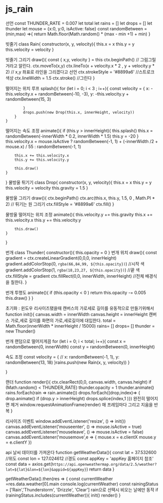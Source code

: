 # js_rain 

선언
const THUNDER_RATE = 0.007
let total
let rains = []
let drops = []
let thunder
let mouse = {x:0, y:0, isActive: false}
const randomBetween = (min,max) =>{
    return Math.floor(Math.random() * (max - min  +1) + min)
}

빗줄기
class Rain{
    constructor(x, y, velocity){
        this.x = x
        this.y = y
        this.velocity = velocity
    }
    
빗줄기 그리기
    draw(){
        const { x,y, velocity } = this
        ctx.beginPath() // 그림그릴거라고 알린다.
        ctx.moveTo(x,y)
        ctx.lineTo(x + velocity.x * 2 , y + velocity.y * 2) // x,y 좌표로 라인을 그리겠다고 선언
        ctx.strokeStyle = '#8899a6' //스트로크 색상
        ctx.lineWidth = 1.5
        ctx.stroke() //그린다
    }

떨어지는 위치 루프
    splash(){
        for (let i = 0; i < 3 ; i++){
            const velocity = {
                x: -this.velocity.x + randomBetween(-10, -3),
                y: -this.velocity.y + randomBetween(15, 3)

            }
            drops.push(new Drop(this.x, innerHeight, velocity))
        }
    }

떨어지는 속도 조정
    animate(){
        if (this.y > innerHeight){
            this.splash()
            this.x = randomBetween(-innerWidth * 0.2, innerWidth * 1.5)
            this.y = -20
        }
        this.velocity.x = mouse.isActive
        ? randomBetween(-1, 1) + (-innerWidth /2 + mouse.x) / 55
        : randomBetween(-1, 1)

        this.x += this.velocity.x
        this.y += this.velocity.y

        this.draw()
    }

}
물방울 튀기기
class Drop{
    constructor(x, y, velocity){
        this.x = x
        this.y = y
        this.velocity = velocity
        this.gravity = 1.5
    }

물방울 그리기
    draw(){
        ctx.beginPath()
        ctx.arc(this.x, this.y, 1.5, 0 , Math.PI * 2) // 튀기는 원 그리기
        ctx.fillStyle = '#8899a6'
        ctx.fill()
    }

물방울 떨어지는 위치 조정
    animate(){
        this.velocity.y += this.gravity
        this.x += this.velocity.x
        this.y += this.velocity.y

        this.draw()
    }

   
}

번개
class Thunder{
    constructor(){
        this.opacity = 0
    }
번개 위치
    draw(){
        const gradient = ctx.createLinearGradient(0,0,0, innerHeight)
        gradient.addColorStop(0, `rgba(66,84,99, ${this.opacity})`) //시작 색
        gradient.addColorStop(1, `rgba(18,23,27, ${this.opacity})`) //끝 색 
        ctx.fillStyle = gradient
        ctx.fillRect(0,0, innerWidth, innerHeight) //전체 배경식을 칠한다.
    }

번개 투명도
    animate(){
        if (this.opacity < 0 ) return 
        this.opacity -= 0.005
        this.draw()
    }
}

초기화 : 윈도우 리사이즈됐을때 캔버스의 가로세로 길이를 유동적으로 만들기위해서
function init(){
    canvas.width = innerWidth
    canvas.height = innerHeight
캔버스 가로,세로 길이를 화면의 가로,세로길이에 대입한다.
    total = Math.floor(innerWidth * innerHeight / 15000)
    rains= []
    drops= []
    thunder = new Thunder()

번개 랜덤으로 떨어지게끔
    for (let i = 0; i < total; i++){
        const x = randomBetween(0, innerWidth)
        const y = randomBetween(0, innerHeight) 
        
속도 조정
        const velocity = {
            // x: randomBetween(-1, 1),
            y: randomBetween(13, 18)
        }rains.push(new Rain(x, y, velocity))
    }

}

랜더
function render(){
    ctx.clearRect(0,0, canvas.width, canvas.height)
    if (Math.random() < THUNDER_RATE) thunder.opacity = 1
    thunder.animate()
    rains.forEach(rain => rain.animate())
    drops.forEach((drop,index)=> {
        drop.animate()
        if (drop.y > innerHeight) drops.splice(index,1 )}) 완전히 떨어지면 제거
    window.requestAnimationFrame(render)
    매 프레임마다 그리고 지움을 반복
}

리사이즈 이벤트
window.addEventListener('resize', () => init())
canvas.addEventListener('mouseenter', () => mouse.isActive = true)
canvas.addEventListener('mouseleave', () => mouse.isActive = false)
canvas.addEventListener('mousemove',e => {
    mouse.x = e.clientX
    mouse.y = e.clientY
})

api 날씨 데이터를 가져온다
function getWeatherData(){
    const lat = 37.532600 //위도
    const lon = 127.024612 //경도
    const appKey = 'appKey 홈페이지 참조'
    const data = axios.get(`https://api.openweathermap.org/data/2.5/weather?lat=${lat}&lon=${lon}&appid=${appKey}`)
    return data
}

getWeatherData().then(res => {
    const currentWeather =res.data.weather[0].main
    console.log(currentWeather)
    const rainingStatus = ['Rain','Thunderstorm', 'Drizzle', 'Clear'] rain으로 선택시 비오는 날에만 동작
    if (rainingStatus.includes(currentWeather)){
        init()
        render()
    }
